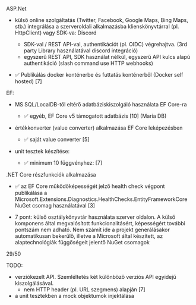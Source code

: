 
 ASP.Net
   - külső online szolgáltatás (Twitter, Facebook, Google Maps, Bing Maps, stb.) integrálása a szerveroldali alkalmazásba klienskönyvtárral (pl. HttpClient) vagy SDK-va: Discord
     - SDK-val / REST API-val, authentikációt (pl. OIDC) végrehajtva. (3rd party Library használatával discord integráció)
     - egyszerű REST API, SDK használat nélkül, egyszerű API kulcs alapú authentikáció
       (slash command use HTTP webhooks)
       
   - ✅ Publikálás docker konténerbe és futtatás konténerből (Docker self hosted) [7]

EF:
 - MS SQL/LocalDB-től eltérő adatbáziskiszolgáló használata EF Core-ra
    - ✅ egyéb, EF Core v5 támogatott adatbázis [10] (Maria DB)
 - értékkonverter (value converter) alkalmazása EF Core leképezésben
    - ✅ saját value converter [5]

 - unit tesztek készítése:
   - ✅ minimum 10 függvényhez: [7]

.NET Core részfunkciók alkalmazása
 - ✅ az EF Core működőképességét jelző health check végpont publikálása a Microsoft.Extensions.Diagnostics.HealthChecks.EntityFrameworkCore NuGet csomag használatával [3]

 - 7 pont:
 külső osztálykönyvtár használata szerver oldalon. A külső komponens által megvalósított funkcionalitásért, képességért további pontszám nem adható. Nem számít ide a projekt generálásakor automatikusan bekerülő, illetve a Microsoft által készített, az alaptechnológiák függőségeit jelentő NuGet csomagok
   
 
 
29/50


TODO:
 - verziókezelt API. Szemléltetés két különböző verziós API egyidejű kiszolgálásával.
   - nem HTTP header (pl. URL szegmens) alapján [7]
 - a unit tesztekben a mock objektumok injektálása 

